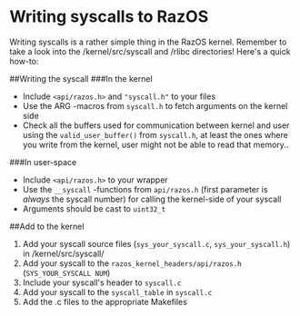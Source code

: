 Writing syscalls to RazOS
=========================

Writing syscalls is a rather simple thing in the RazOS kernel.
Remember to take a look into the /kernel/src/syscall and /rlibc directories!
Here's a quick how-to:

##Writing the syscall
###In the kernel
- Include ```<api/razos.h>``` and ```"syscall.h"``` to your files
- Use the ARG -macros from ```syscall.h``` to fetch arguments on the kernel side
- Check all the buffers used for communication between kernel and user using the ```valid_user_buffer()``` from ```syscall.h```, at least the ones where you write from the kernel, user might not be able to read that memory..

###In user-space
- Include ```<api/razos.h>``` to your wrapper
- Use the ```__syscall``` -functions from ```api/razos.h``` (first parameter is *always* the syscall number) for calling the kernel-side of your syscall
- Arguments should be cast to ```uint32_t```

##Add to the kernel
1. Add your syscall source files (```sys_your_syscall.c```, ```sys_your_syscall.h```)
in /kernel/src/syscall/
2. Add your syscall to the ```razos_kernel_headers/api/razos.h``` (```SYS_YOUR_SYSCALL NUM```)
3. Include your syscall's header to ```syscall.c```
4. Add your syscall to the ```syscall_table``` in ```syscall.c```
5. Add the .c files to the appropriate Makefiles
